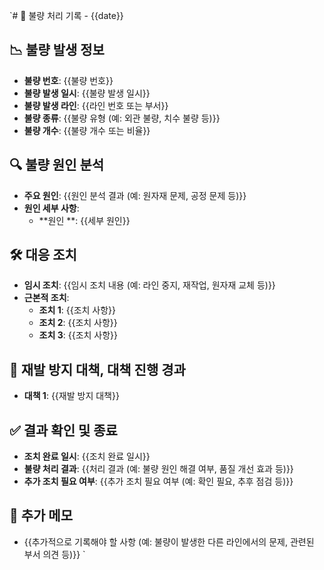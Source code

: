 `# 🚨 불량 처리 기록 - {{date}}

## 📉 불량 발생 정보
- **불량 번호**: {{불량 번호}}
- **불량 발생 일시**: {{불량 발생 일시}}
- **불량 발생 라인**: {{라인 번호 또는 부서}}
- **불량 종류**: {{불량 유형 (예: 외관 불량, 치수 불량 등)}}
- **불량 개수**: {{불량 개수 또는 비율}}

## 🔍 불량 원인 분석
- **주요 원인**: {{원인 분석 결과 (예: 원자재 문제, 공정 문제 등)}}
- **원인 세부 사항**:
  - **원인 **: {{세부 원인}} 
 

## 🛠 대응 조치
- **임시 조치**: {{임시 조치 내용 (예: 라인 중지, 재작업, 원자재 교체 등)}}
- **근본적 조치**:
  - **조치 1**: {{조치 사항}} 
  - **조치 2**: {{조치 사항}}
  - **조치 3**: {{조치 사항}}

## 🔄 재발 방지 대책, 대책 진행 경과
- **대책 1**: {{재발 방지 대책}} 

## ✅ 결과 확인 및 종료
- **조치 완료 일시**: {{조치 완료 일시}}
- **불량 처리 결과**: {{처리 결과 (예: 불량 원인 해결 여부, 품질 개선 효과 등)}}
- **추가 조치 필요 여부**: {{추가 조치 필요 여부 (예: 확인 필요, 추후 점검 등)}}

## 📝 추가 메모
- {{추가적으로 기록해야 할 사항 (예: 불량이 발생한 다른 라인에서의 문제, 관련된 부서 의견 등)}}
`